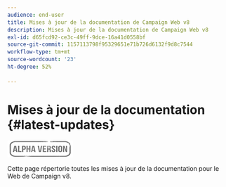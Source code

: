 ```yaml
---
audience: end-user
title: Mises à jour de la documentation de Campaign Web v8
description: Mises à jour de la documentation de Campaign Web v8
exl-id: d65fcd92-ce3c-49ff-9dce-16a41d0558bf
source-git-commit: 1157113798f95329651e71b726d6132f9d8c7544
workflow-type: tm+mt
source-wordcount: '23'
ht-degree: 52%

---
```


# Mises à jour de la documentation {#latest-updates}

![](../assets/do-not-localize/badge.png)

Cette page répertorie toutes les mises à jour de la documentation pour le Web de Campaign v8.
